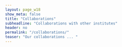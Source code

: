 ```yaml
---
layout: page_w18
show_meta: false
title: "Collaborations"
subheadline: "Collaborations with other institutes"
header: no
permalink: "/collaborations/"
teaser: "Our collaborations ... "
---
```

